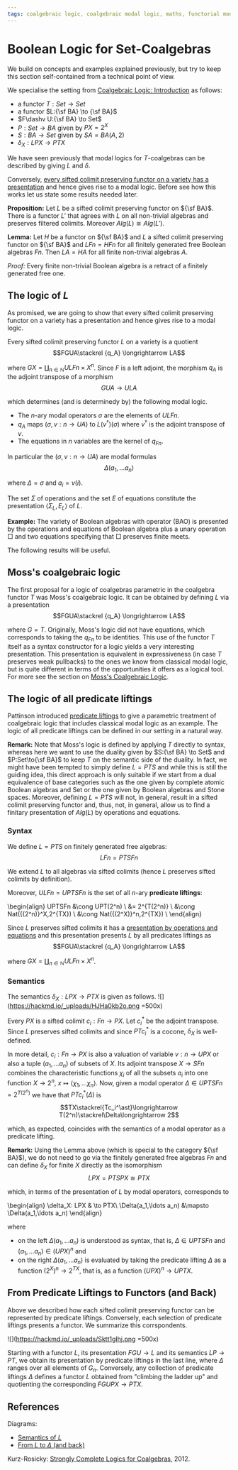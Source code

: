 ```yaml
---
tags: coalgebraic logic, coalgebraic modal logic, maths, functorial modal logic
---
```


# Boolean Logic for Set-Coalgebras

We build on concepts and examples explained previously, but try to keep this section self-contained from a technical point of view.

We specialise the setting from [Coalgebraic Logic: Introduction](https://hackmd.io/@alexhkurz/r1t-Y6f8L) as follows:

- a functor $T:Set \to Set$
- a functor $L:{\sf BA} \to {\sf BA}$
- $F\dashv U:{\sf BA} \to Set$
- $P:Set\to BA$ given by $PX=2^X$
- $S:BA\to Set$ given by $SA=BA(A,2)$
- $\delta_X: LPX\to PTX$

We have seen previously that modal logics for $T$-coalgebras can be described by giving $L$ and $\delta$. 

Conversely, [every sifted colimit preserving functor on a variety has a presentation](https://hackmd.io/@alexhkurz/ByRlkfCio) and hence gives rise to a modal logic. Before see how this works let us state some results needed later.

**Proposition:** Let $L$ be a sifted colimit preserving functor on ${\sf BA}$. There is a functor $L'$ that agrees with $L$ on all non-trivial algebras and preserves filtered colimits. Moreover $Alg(L)\cong Alg(L')$.

**Lemma:** Let $H$ be a functor on ${\sf BA}$ and $L$ a sifted colimit preserving functor on ${\sf BA}$ and $LFn=HFn$ for all finitely generated free Boolean algebras $Fn$. Then $LA=HA$ for all finite non-trivial algebras $A$.

*Proof:* Every finite non-trivial Boolean algebra is a retract of a finitely generated free one.


## The logic of $L$

As promised, we are going to show that  every sifted colimit preserving functor on a variety has a presentation and hence gives rise to a modal logic.

Every sifted colimit preserving functor $L$ on a variety is a quotient
$$FGUA\stackrel {q_A} \longrightarrow LA$$

where $GX=\coprod_{n\in\mathbb N}ULFn\times X^n$. Since $F$ is a left adjoint, the morphism $q_A$ is the adjoint transpose of a morphism
$$GUA \longrightarrow ULA$$

which determines (and is determinedy by) the following modal logic.
- The $n$-ary modal operators $\sigma$ are the elements of $ULFn$.
- $q_A$ maps $(\sigma,v:n\to UA)$ to $L(v^\dagger)(\sigma)$ where $v^\dagger$ is the adjoint transpose of $v$.
- The equations in $n$ variables are the kernel of $q_{Fn}$.

In particular the $(\sigma,v:n\to UA)$ are modal formulas $$\Delta(a_1,\ldots a_n)$$ 

where $\Delta=\sigma$ and $a_i=v(i)$.

The set $\Sigma$ of operations and the set $E$ of equations constitute the presentation $\langle\Sigma_L,E_L\rangle$ of $L$.

**Example:** The variety of Boolean algebras with operator (BAO) is presented by the operations and equations of Boolean algebra plus a unary operation $\Box$ and two equations specifying that $\Box$ preserves finite meets.

The following results will be useful.


## Moss's coalgebraic logic

The first proposal for a logic of coalgebras parametric in the coalgebra functor $T$ was Moss's coalgebraic logic. It can be obtained by defining $L$ via a presentation
$$FGUA\stackrel {q_A} \longrightarrow LA$$

where $G=T$. Originally, Moss's logic did not have equations, which corresponds to taking the $q_{Fn}$ to be identities. This use of the functor $T$ itself as a syntax constructor for a logic yields a very interesting presentation. This presentation is equivalent in expressiveness (in case $T$ preserves weak pullbacks) to the ones we know from classical modal logic, but is quite different in terms of the opportunities it offers as a logical tool. For more see the section on [Moss's Coalgebraic Logic](https://hackmd.io/@alexhkurz/rJksR4sso).


## The logic of all predicate liftings

Pattinson introduced [predicate liftings](https://hackmd.io/@alexhkurz/SJcARPMVO) to give a parametric treatment of coalgebraic logic that includes classical modal logic as an example. The logic of all predicate liftings can be defined in our setting in a natural way. 

**Remark:** Note that Moss's logic is defined by applying $T$ directly to syntax, whereas here we want to use the duality given by $S:{\sf BA} \to Set$ and $P:Set\to{\sf BA}$ to keep $T$ on the semantic side of the duality. In fact, we might have been tempted to simply define $L = PTS$ and while this is still the guiding idea, this direct approach is only suitable if we start from a dual equivalence of base categories such as the one given by complete atomic Boolean algebras and Set or the one given by Boolean algebras and Stone spaces. Moreover, defining $L=PTS$ will not, in general, result in a sifted colimit preserving functor and, thus, not, in general, allow us to find a finitary presentation of $Alg(L)$ by operations and equations.

### Syntax

We define $L=PTS$ on finitely generated free algebras:
$$LFn = PTSFn$$

We extend $L$ to all algebras via sifted colimits (hence $L$ preserves sifted colimits by definition).

Moreover, $ULFn=UPTSFn$ is the set of all $n$-ary **predicate liftings**:

\begin{align}
UPTSFn &\cong UPT(2^n) \\
&= 2^{T(2^n)} \\
&\cong Nat({(2^n)}^X,2^{TX}) \\
&\cong Nat({(2^X)}^n,2^{TX}) \\
\end{align}

Since $L$ preserves sifted colimits it has a [presentation by operations and equations]() and this presentation presents $L$ by all predicates liftings as
$$FGUA\stackrel {q_A} \longrightarrow LA$$

where $GX=\coprod_{n\in\mathbb N}ULFn\times X^n$. 

### Semantics

The semantics $\delta_X:LPX\to PTX$ is given as follows. 
![](https://hackmd.io/_uploads/HJHa0kb2o.png =500x)

Every $PX$ is a sifted colimit $c_i:Fn\to PX$. Let $c_i^\ast$ be the adjoint transpose. Since $L$ preserves sifted colimits and since $PTc_i^\ast$ is a cocone, $\delta_X$ is well-defined.

In more detail, $c_i:Fn\to PX$ is also a valuation of variable $v:n\to UPX$ or also a tuple $(a_1,\ldots a_n)$ of subsets of $X$. Its adjoint transpose $X\to SFn$ combines the characteristic functions $\chi_i$ of all the subsets $a_i$ into one function $X\to 2^n$, $x\mapsto \langle\chi_1,\ldots\chi_n\rangle$. Now, given a modal operator $\Delta\in UPTSFn = 2^{T{(2^n)}}$ we have that $PTc_i^\ast(\Delta)$ is
$$TX\stackrel{Tc_i^\ast}\longrightarrow T(2^n)\stackrel\Delta\longrightarrow 2$$

which, as expected, coincides with the semantics of a modal operator as a predicate lifting.

**Remark:** Using the Lemma above (which is special to the category ${\sf BA}$), we do not need to go via the finitely generated free algebras $Fn$ and can define $\delta_X$ for finite $X$ directly as the isomorphism 
$$LPX=PTSPX\cong PTX$$

which, in terms of the presentation of $L$ by modal operators, corresponds to

\begin{align}
\delta_X: LPX & \to PTX\\
\Delta(a_1,\ldots a_n) &\mapsto \Delta(a_1,\ldots a_n)
\end{align}

where 
- on the left $\Delta(a_1,\ldots a_n)$ is understood as syntax, that is, $\Delta\in UPTSFn$ and $(a_1,\ldots a_n)\in (UPX)^n$ and 
- on the right $\Delta(a_1,\ldots a_n)$ is evaluated by taking the predicate lifting $\Delta$ as a function ${(2^X)}^n \to 2^{TX}$, that is, as a function $(UPX)^n\to UPTX$.

## From Predicate Liftings to Functors (and Back)

Above we described how each sifted colimit preserving functor can be represented by predicate liftings. Conversely, each selection of predicate liftings presents a functor. We summarize this corrspondents.

![](https://hackmd.io/_uploads/Sktt1gIhj.png =500x)

Starting with a functor $L$, its presentation $FGU\to L$ and its semantics $LP\to PT$, we obtain its presentation by predicate liftings in the last line, where $\Delta$ ranges over all elements of $G_n$. Conversely, any collection of predicate liftings $\Delta$ defines a functor $L$ obtained from "climbing the ladder up" and quotienting the corresponding $FGUPX\to PTX$.

## References

Diagrams: 
- [Semantics of $L$](https://q.uiver.app/?q=WzAsOCxbMiwwLCJMUFgiXSxbNCwwLCJQVFgiXSxbMiwyLCJMRm4iXSxbNCwyLCJQVFNGbiJdLFswLDAsIlBYIl0sWzAsMiwiRm4iXSxbNiwwLCJYIl0sWzYsMiwiU0ZuIl0sWzAsMSwiXFxkZWx0YV9YIl0sWzIsMywiPSJdLFs1LDQsImNfaSJdLFsyLDAsIkxjX2kiXSxbMywxLCJQVGNfaV5cXGFzdCIsMl0sWzYsNywiY19pXlxcYXN0Il1d)
- [From $L$ to $\Delta$ (and back)](https://q.uiver.app/?q=WzAsMTIsWzEsOSwie30iXSxbMCwzLCJcXGNvcHJvZF97blxcaW5cXG1hdGhiYiBOfSAoR19uXFx0aW1lcyAoVVBYKV5uKSJdLFs0LDMsIlVQVFgiXSxbMCw0LCIoVVBYKV5uIl0sWzQsNCwiVVBUWCJdLFswLDAsIkZHVVBYIl0sWzIsMCwiTFBYIl0sWzQsMCwiUFRYIl0sWzAsMSwiRkdVUFgiXSxbNCwxLCJQVFgiXSxbMCwyLCJHVVBYIl0sWzQsMiwiVVBUWCJdLFsxLDJdLFszLDQsIlxcRGVsdGEiXSxbNSw2LCJxX3tQWH0iLDAseyJzdHlsZSI6eyJoZWFkIjp7Im5hbWUiOiJlcGkifX19XSxbNiw3LCJcXGRlbHRhX1giXSxbOCw5XSxbMTAsMTFdXQ==)

Kurz-Rosicky: [Strongly Complete Logics for Coalgebras](https://arxiv.org/pdf/1207.2732.pdf), 2012.


